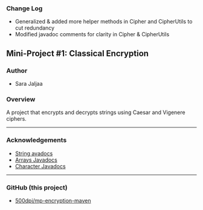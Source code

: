 ### Change Log
- Generalized & added more helper methods in Cipher and CipherUtils to cut redundancy
- Modified javadoc comments for clarity in Cipher & CipherUtils

## Mini-Project #1: Classical Encryption

### Author
- Sara Jaljaa

### Overview
A project that encrypts and decrypts strings using Caesar and Vigenere ciphers.

---

### Acknowledgements
- [String avadocs](https://docs.oracle.com/en/java/javase/17/docs/api/java.base/java/lang/String.html)
- [Arrays Javadocs](https://docs.oracle.com/en/java/javase/20/docs/api/java.base/java/util/Arrays.html)
- [Character Javadocs](https://docs.oracle.com/en/java/javase/17/docs/api/java.base/java/lang/Character.html)

---

### GitHub (this project)
- [500dpi/mp-encryption-maven](https://github.com/500dpi/mp-encryption-maven.git)